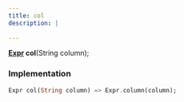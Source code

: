 ```yaml
---
title: col
description: |
  
---
```

<span class="dart-code"><strong>[Expr] col</strong>(<span class="nobr">String column</span>);</span>


### Implementation
```dart
Expr col(String column) => Expr.column(column);
```

[Expr]: /reference/classes/expr
